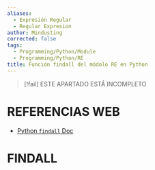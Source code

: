 ```yaml
---
aliases:
  - Expresión Regular
  - Regular Expresion
author: Mindusting
corrected: false
tags:
  - Programming/Python/Module
  - Programming/Python/RE
title: Función findall del módolo RE en Python
---
```


> [!fail] ESTE APARTADO ESTÁ INCOMPLETO

# REFERENCIAS WEB

- [Python `findall` Doc](https://docs.python.org/es/3/library/re.html#re.findall)

# FINDALL
